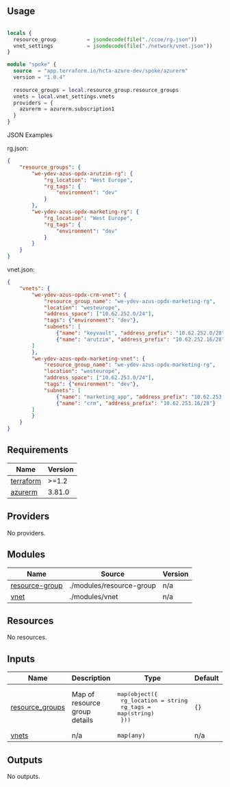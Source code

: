 ## Usage

```terraform

locals {
  resource_group          = jsondecode(file("./ccoe/rg.json"))
  vnet_settings           = jsondecode(file("./network/vnet.json"))
}

module "spoke" {
  source  = "app.terraform.io/hcta-azure-dev/spoke/azurerm"
  version = "1.0.4"
 
  resource_groups = local.resource_group.resource_groups
  vnets = local.vnet_settings.vnets
  providers = {
    azurerm = azurerm.subscription1
  }
}
```

JSON Examples

rg.json:

```json
{
    "resource_groups": {
        "we-ydev-azus-opdx-arutzim-rg": {
            "rg_location": "West Europe",
            "rg_tags": {
                "environment": "dev"
            }
        },
        "we-ydev-azus-opdx-marketing-rg": {
            "rg_location": "West Europe",
            "rg_tags": {
                "environment": "dev"
            }
        }
    }
}
```

vnet.json:

```json
{
    "vnets": {
        "we-ydev-azus-opdx-crm-vnet": {
            "resource_group_name": "we-ydev-azus-opdx-marketing-rg",
            "location": "westeurope",
            "address_space": ["10.62.252.0/24"],
            "tags": {"environment": "dev"},
            "subnets": [
                {"name": "keyvault", "address_prefix": "10.62.252.0/28"},
                {"name": "arutzim", "address_prefix": "10.62.252.16/28"}
        ]
        },
        "we-ydev-azus-opdx-marketing-vnet": {
            "resource_group_name": "we-ydev-azus-opdx-marketing-rg",
            "location": "westeurope",
            "address_space": ["10.62.253.0/24"],
            "tags": {"environment": "dev"},
            "subnets": [
                {"name": "marketing_app", "address_prefix": "10.62.253.0/28"},
                {"name": "crm", "address_prefix": "10.62.253.16/28"}
        ]
        }
    }
}
```





## Requirements

| Name | Version |
|------|---------|
| <a name="requirement_terraform"></a> [terraform](#requirement\_terraform) | >=1.2 |
| <a name="requirement_azurerm"></a> [azurerm](#requirement\_azurerm) | 3.81.0 |

## Providers

No providers.

## Modules

| Name | Source | Version |
|------|--------|---------|
| <a name="module_resource-group"></a> [resource-group](#module\_resource-group) | ./modules/resource-group | n/a |
| <a name="module_vnet"></a> [vnet](#module\_vnet) | ./modules/vnet | n/a |

## Resources

No resources.

## Inputs

| Name | Description | Type | Default | Required |
|------|-------------|------|---------|:--------:|
| <a name="input_resource_groups"></a> [resource\_groups](#input\_resource\_groups) | Map of resource group details | <pre>map(object({<br>    rg_location = string<br>    rg_tags     = map(string)<br>  }))</pre> | `{}` | no |
| <a name="input_vnets"></a> [vnets](#input\_vnets) | n/a | `map(any)` | n/a | yes |

## Outputs

No outputs.
